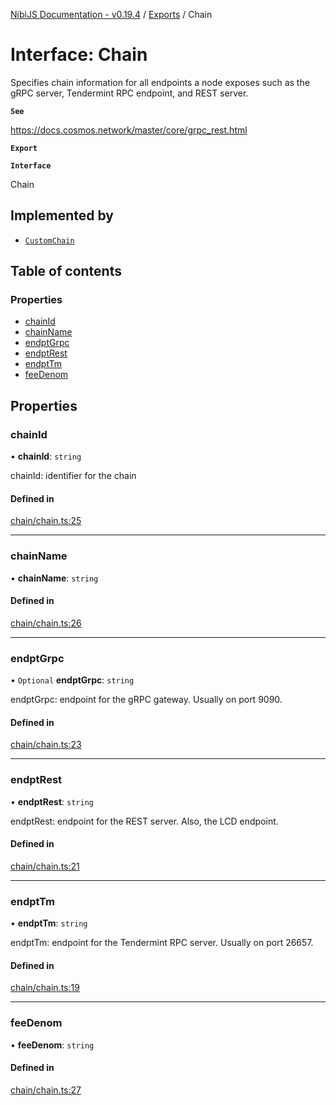 [NibiJS Documentation - v0.19.4](../intro.md) / [Exports](../modules.md) / Chain

# Interface: Chain

Specifies chain information for all endpoints a node exposes such as the
gRPC server, Tendermint RPC endpoint, and REST server.

**`See`**

https://docs.cosmos.network/master/core/grpc_rest.html

**`Export`**

**`Interface`**

Chain

## Implemented by

- [`CustomChain`](../classes/CustomChain.md)

## Table of contents

### Properties

- [chainId](Chain.md#chainid)
- [chainName](Chain.md#chainname)
- [endptGrpc](Chain.md#endptgrpc)
- [endptRest](Chain.md#endptrest)
- [endptTm](Chain.md#endpttm)
- [feeDenom](Chain.md#feedenom)

## Properties

### chainId

• **chainId**: `string`

chainId: identifier for the chain

#### Defined in

[chain/chain.ts:25](https://github.com/NibiruChain/ts-sdk/blob/12058a2/packages/nibijs/src/chain/chain.ts#L25)

___

### chainName

• **chainName**: `string`

#### Defined in

[chain/chain.ts:26](https://github.com/NibiruChain/ts-sdk/blob/12058a2/packages/nibijs/src/chain/chain.ts#L26)

___

### endptGrpc

• `Optional` **endptGrpc**: `string`

endptGrpc: endpoint for the gRPC gateway. Usually on port 9090.

#### Defined in

[chain/chain.ts:23](https://github.com/NibiruChain/ts-sdk/blob/12058a2/packages/nibijs/src/chain/chain.ts#L23)

___

### endptRest

• **endptRest**: `string`

endptRest: endpoint for the REST server. Also, the LCD endpoint.

#### Defined in

[chain/chain.ts:21](https://github.com/NibiruChain/ts-sdk/blob/12058a2/packages/nibijs/src/chain/chain.ts#L21)

___

### endptTm

• **endptTm**: `string`

endptTm: endpoint for the Tendermint RPC server. Usually on port 26657.

#### Defined in

[chain/chain.ts:19](https://github.com/NibiruChain/ts-sdk/blob/12058a2/packages/nibijs/src/chain/chain.ts#L19)

___

### feeDenom

• **feeDenom**: `string`

#### Defined in

[chain/chain.ts:27](https://github.com/NibiruChain/ts-sdk/blob/12058a2/packages/nibijs/src/chain/chain.ts#L27)
